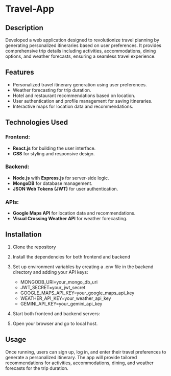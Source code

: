 # Travel-App

## Description
Developed a web application designed to revolutionize travel planning by generating personalized itineraries based on user preferences. It provides comprehensive trip details including activities, accommodations, dining options, and weather forecasts, ensuring a seamless travel experience.

## Features
- Personalized travel itinerary generation using user preferences.
- Weather forecasting for trip duration.
- Hotel and restaurant recommendations based on location.
- User authentication and profile management for saving itineraries.
- Interactive maps for location data and recommendations.

## Technologies Used
### Frontend:
- **React.js** for building the user interface.
- **CSS** for styling and responsive design.

### Backend:
- **Node.js** with **Express.js** for server-side logic.
- **MongoDB** for database management.
- **JSON Web Tokens (JWT)** for user authentication.

### APIs:
- **Google Maps API** for location data and recommendations.
- **Visual Crossing Weather API** for weather forecasting.

## Installation

1. Clone the repository
2. Install the dependencies for both frontend and backend
3. Set up environment variables by creating a .env file in the backend directory and adding your API keys:
   
   - MONGODB_URI=your_mongo_db_uri
   - JWT_SECRET=your_jwt_secret
   - GOOGLE_MAPS_API_KEY=your_google_maps_api_key
   - WEATHER_API_KEY=your_weather_api_key
   - GEMINI_API_KEY=your_gemini_api_key

4. Start both frontend and backend servers:
5. Open your browser and go to local host.

## Usage
Once running, users can sign up, log in, and enter their travel preferences to generate a personalized itinerary. The app will provide tailored recommendations for activities, accommodations, dining, and weather forecasts for the trip duration.
